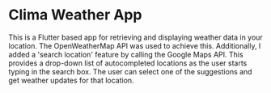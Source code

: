 # Clima Weather App
This is a Flutter based app for retrieving and displaying weather data in your location. The OpenWeatherMap API was used to achieve this. Additionally, I added a 'search location' feature by calling the Google Maps API. This provides a drop-down list of autocompleted locations as the user starts typing in the search box. The user can select one of the suggestions and get weather updates for that location.
